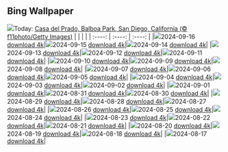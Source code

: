 ## Bing Wallpaper
![](./wallpaper/2024-09-16.jpg)Today: [Casa del Prado, Balboa Park, San Diego, California (© f11photo/Getty Images)](./wallpaper/2024-09-16.jpg)
|      |      |      |
| :----: | :----: | :----: |
|![](./wallpaper/2024-09-16_sm.jpg)2024-09-16 [download 4k](./wallpaper/2024-09-16.jpg)|![](./wallpaper/2024-09-15_sm.jpg)2024-09-15 [download 4k](./wallpaper/2024-09-15.jpg)|![](./wallpaper/2024-09-14_sm.jpg)2024-09-14 [download 4k](./wallpaper/2024-09-14.jpg)|
|![](./wallpaper/2024-09-13_sm.jpg)2024-09-13 [download 4k](./wallpaper/2024-09-13.jpg)|![](./wallpaper/2024-09-12_sm.jpg)2024-09-12 [download 4k](./wallpaper/2024-09-12.jpg)|![](./wallpaper/2024-09-11_sm.jpg)2024-09-11 [download 4k](./wallpaper/2024-09-11.jpg)|
|![](./wallpaper/2024-09-10_sm.jpg)2024-09-10 [download 4k](./wallpaper/2024-09-10.jpg)|![](./wallpaper/2024-09-09_sm.jpg)2024-09-09 [download 4k](./wallpaper/2024-09-09.jpg)|![](./wallpaper/2024-09-08_sm.jpg)2024-09-08 [download 4k](./wallpaper/2024-09-08.jpg)|
|![](./wallpaper/2024-09-07_sm.jpg)2024-09-07 [download 4k](./wallpaper/2024-09-07.jpg)|![](./wallpaper/2024-09-06_sm.jpg)2024-09-06 [download 4k](./wallpaper/2024-09-06.jpg)|![](./wallpaper/2024-09-05_sm.jpg)2024-09-05 [download 4k](./wallpaper/2024-09-05.jpg)|
|![](./wallpaper/2024-09-04_sm.jpg)2024-09-04 [download 4k](./wallpaper/2024-09-04.jpg)|![](./wallpaper/2024-09-03_sm.jpg)2024-09-03 [download 4k](./wallpaper/2024-09-03.jpg)|![](./wallpaper/2024-09-02_sm.jpg)2024-09-02 [download 4k](./wallpaper/2024-09-02.jpg)|
|![](./wallpaper/2024-09-01_sm.jpg)2024-09-01 [download 4k](./wallpaper/2024-09-01.jpg)|![](./wallpaper/2024-08-31_sm.jpg)2024-08-31 [download 4k](./wallpaper/2024-08-31.jpg)|![](./wallpaper/2024-08-30_sm.jpg)2024-08-30 [download 4k](./wallpaper/2024-08-30.jpg)|
|![](./wallpaper/2024-08-29_sm.jpg)2024-08-29 [download 4k](./wallpaper/2024-08-29.jpg)|![](./wallpaper/2024-08-28_sm.jpg)2024-08-28 [download 4k](./wallpaper/2024-08-28.jpg)|![](./wallpaper/2024-08-27_sm.jpg)2024-08-27 [download 4k](./wallpaper/2024-08-27.jpg)|
|![](./wallpaper/2024-08-26_sm.jpg)2024-08-26 [download 4k](./wallpaper/2024-08-26.jpg)|![](./wallpaper/2024-08-25_sm.jpg)2024-08-25 [download 4k](./wallpaper/2024-08-25.jpg)|![](./wallpaper/2024-08-24_sm.jpg)2024-08-24 [download 4k](./wallpaper/2024-08-24.jpg)|
|![](./wallpaper/2024-08-23_sm.jpg)2024-08-23 [download 4k](./wallpaper/2024-08-23.jpg)|![](./wallpaper/2024-08-22_sm.jpg)2024-08-22 [download 4k](./wallpaper/2024-08-22.jpg)|![](./wallpaper/2024-08-21_sm.jpg)2024-08-21 [download 4k](./wallpaper/2024-08-21.jpg)|
|![](./wallpaper/2024-08-20_sm.jpg)2024-08-20 [download 4k](./wallpaper/2024-08-20.jpg)|![](./wallpaper/2024-08-19_sm.jpg)2024-08-19 [download 4k](./wallpaper/2024-08-19.jpg)|![](./wallpaper/2024-08-18_sm.jpg)2024-08-18 [download 4k](./wallpaper/2024-08-18.jpg)|
|![](./wallpaper/2024-08-17_sm.jpg)2024-08-17 [download 4k](./wallpaper/2024-08-17.jpg)|